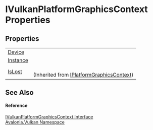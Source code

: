 # IVulkanPlatformGraphicsContext Properties




## Properties
<table>
<tr>
<td><a href="P_Avalonia_Vulkan_IVulkanPlatformGraphicsContext_Device">Device</a></td>
<td> </td>
</tr>
<tr>
<td><a href="P_Avalonia_Vulkan_IVulkanPlatformGraphicsContext_Instance">Instance</a></td>
<td> </td>
</tr>
<tr>
<td><a href="P_Avalonia_Platform_IPlatformGraphicsContext_IsLost">IsLost</a></td>
<td><br />(Inherited from <a href="T_Avalonia_Platform_IPlatformGraphicsContext">IPlatformGraphicsContext</a>)</td>
</tr>
</table>

## See Also


#### Reference
<a href="T_Avalonia_Vulkan_IVulkanPlatformGraphicsContext">IVulkanPlatformGraphicsContext Interface</a>  
<a href="N_Avalonia_Vulkan">Avalonia.Vulkan Namespace</a>  
